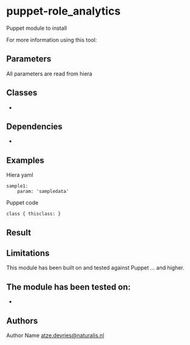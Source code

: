 puppet-role_analytics
===================

Puppet module to install 

For more information using this tool: 

Parameters
-------------
All parameters are read from hiera

Classes
-------------
- 

Dependencies
-------------
- 

Examples
-------------
Hiera yaml
```
sample1:
    param: 'sampledata'
```
Puppet code
```
class { thisclass: }
```
Result
-------------


Limitations
-------------
This module has been built on and tested against Puppet ... and higher.

The module has been tested on:
- 
- 

Authors
-------------
Author Name <atze.devries@naturalis.nl>

